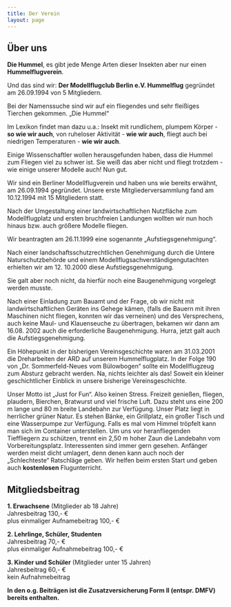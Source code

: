 ```yaml
---
title: Der Verein
layout: page
---
```


## Über uns

**Die Hummel**,
es gibt jede Menge Arten dieser Insekten aber nur einen **Hummelflugverein**.

Und das sind wir:
**Der Modellflugclub Berlin e.V. Hummelflug**
gegründet am 26.09.1994 von 5 Mitgliedern.

Bei der Namenssuche sind wir auf ein fliegendes und sehr fleißiges Tierchen gekommen. „Die Hummel“

Im Lexikon findet man dazu u.a.:
Insekt mit rundlichem, plumpem Körper - **so wie wir auch**,
von ruheloser Aktivität - **wie wir auch**,
fliegt auch bei niedrigen Temperaturen - **wie wir auch**.


Einige Wissenschaftler wollen herausgefunden haben, dass die Hummel zum Fliegen viel zu schwer ist. Sie weiß das aber nicht und fliegt trotzdem - wie einige unserer Modelle auch!
Nun gut.

Wir sind ein Berliner Modellflugverein und haben uns wie bereits erwähnt, am 26.09.1994 gegründet.
Unsere erste Mitgliederversammlung fand am 10.12.1994 mit 15 Mitgliedern statt.

Nach der Umgestaltung einer landwirtschaftlichen Nutzfläche zum Modellflugplatz und ersten bruchfreien Landungen wollten wir nun hoch hinaus bzw. auch größere Modelle fliegen.

Wir beantragten am 26.11.1999 eine sogenannte „Aufstiegsgenehmigung“.

Nach einer landschaftsschutzrechtlichen Genehmigung durch die Untere Naturschutzbehörde und einem Modellflugsachverständigengutachten erhielten wir am 12. 10.2000 diese Aufstiegsgenehmigung.

Sie galt aber noch nicht, da hierfür noch eine Baugenehmigung vorgelegt werden musste.

Nach einer Einladung zum Bauamt und der Frage, ob wir nicht mit landwirtschaftlichen Geräten ins Gehege kämen, (falls die Bauern mit ihren Maschinen nicht fliegen, konnten wir das verneinen) und des Versprechens, auch keine Maul- und Klauenseuche zu übertragen, bekamen wir dann am 16.08. 2002 auch die erforderliche Baugenehmigung. Hurra, jetzt galt auch die Aufstiegsgenehmigung.

Ein Höhepunkt in der bisherigen Vereinsgeschichte waren am 31.03.2001 die Dreharbeiten der ARD auf unserem Hummelflugplatz. In der Folge 190 von „Dr. Sommerfeld-Neues vom Bülowbogen“ sollte ein Modellflugzeug zum Absturz gebracht werden. Na, nichts leichter als das! Soweit ein kleiner geschichtlicher Einblick in unsere bisherige Vereinsgeschichte.

Unser Motto ist „Just for Fun“. Also keinen Stress. Freizeit genießen, fliegen, plaudern, Bierchen, Bratwurst und viel frische Luft.
Dazu steht uns eine 200 m lange und 80 m breite Landebahn zur Verfügung. Unser Platz liegt in herrlicher grüner Natur. Es stehen Bänke, ein Grillplatz, ein großer Tisch und eine Wasserpumpe zur Verfügung. Falls es mal vom Himmel tröpfelt kann man sich im Container unterstellen. Um uns vor heranfliegenden Tieffliegern zu schützen, trennt ein 2,50 m hoher Zaun die Landebahn vom Vorbereitungsplatz.
Interessenten sind immer gern gesehen. Anfänger werden meist dicht umlagert, denn denen kann auch noch der „Schlechteste“ Ratschläge geben. Wir helfen beim ersten Start und geben auch **kostenlosen** Flugunterricht.

## Mitgliedsbeitrag

**1. Erwachsene** (Mitglieder ab 18 Jahre)<br>
Jahresbeitrag 130,- €<br>
plus einmaliger Aufnamebeitrag 100,- €

**2. Lehrlinge, Schüler, Studenten**<br>
Jahresbeitrag 70,- €<br>
plus einmaliger Aufnahmebeitrag 100,- €

**3. Kinder und Schüler** (Mitglieder unter 15 Jahren)<br>
Jahresbeitrag 60,- €<br>
kein Aufnahmebeitrag

**In den o.g. Beiträgen ist die Zusatzversicherung Form II (entspr. DMFV) bereits enthalten.**
